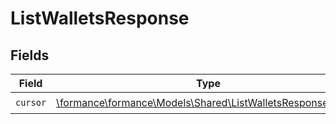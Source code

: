 # ListWalletsResponse


## Fields

| Field                                                                                                          | Type                                                                                                           | Required                                                                                                       | Description                                                                                                    |
| -------------------------------------------------------------------------------------------------------------- | -------------------------------------------------------------------------------------------------------------- | -------------------------------------------------------------------------------------------------------------- | -------------------------------------------------------------------------------------------------------------- |
| `cursor`                                                                                                       | [\formance\formance\Models\Shared\ListWalletsResponseCursor](../../models/shared/ListWalletsResponseCursor.md) | :heavy_check_mark:                                                                                             | N/A                                                                                                            |